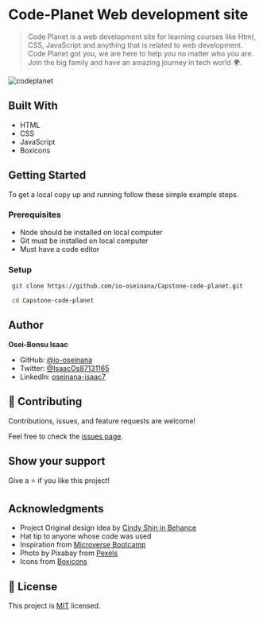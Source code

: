 # Code-Planet Web development site

> Code Planet is a web development site for learning courses like Html, CSS, JavaScript and anything that is related to web development. Code Planet got you, we are here to help you no matter who you are. Join the big family and have an amazing journey in tech world 🌍️.

![codeplanet](https://user-images.githubusercontent.com/105572944/196692598-1dd36e41-c207-43b7-9af3-1d9d90b6fc22.jpg)
  
## Built With

- HTML
- CSS
- JavaScript
- Boxicons

## Getting Started

To get a local copy up and running follow these simple example steps.

### Prerequisites

- Node should be installed on local computer
- Git must be installed on local computer
- Must have a code editor

### Setup

  ```bash
   git clone https://github.com/io-oseinana/Capstone-code-planet.git
  ```

  ```bash
   cd Capstone-code-planet
  ```

## Author

__Osei-Bonsu Isaac__

- GitHub: [@io-oseinana](https://github.com/io-oseinana)
- Twitter: [@IsaacOs87131165](https://twitter.com/IsaacOs87131165)
- LinkedIn: [oseinana-isaac7](https://www.linkedin.com/in/oseinana-isaac7)

## 🤝 Contributing

Contributions, issues, and feature requests are welcome!

Feel free to check the [issues page](../../issues/).

## Show your support

Give a ⭐️ if you like this project!

## Acknowledgments

- Project Original design idea by [Cindy Shin in Behance](https://creativecommons.org/licenses/by-nc/4.0/)
- Hat tip to anyone whose code was used
- Inspiration from [Microverse Bootcamp](https://www.microverse.org)
- Photo by Pixabay from [Pexels](https://www.pexels.com/search/human/)
- Icons from [Boxicons](https://boxicons.com/)

## 📝 License

This project is [MIT](./LICENSE) licensed.

